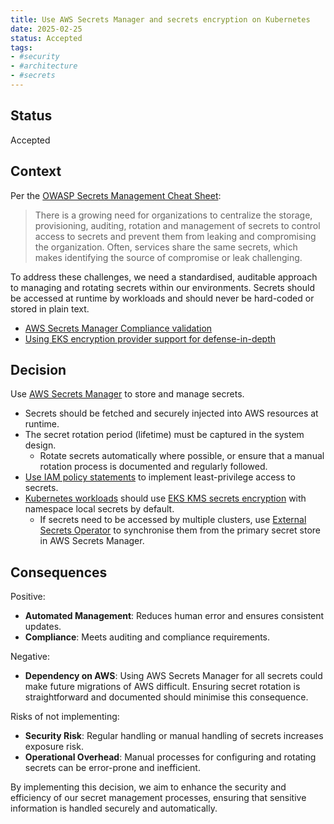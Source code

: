```yaml
---
title: Use AWS Secrets Manager and secrets encryption on Kubernetes
date: 2025-02-25
status: Accepted
tags:
- #security
- #architecture
- #secrets
---
```


## Status

Accepted

## Context
Per the [OWASP Secrets Management Cheat Sheet](https://cheatsheetseries.owasp.org/cheatsheets/Secrets_Management_Cheat_Sheet.html):

> There is a growing need for organizations to centralize the storage, provisioning, auditing, rotation and management of secrets to control access to secrets and prevent them from leaking and compromising the organization. Often, services share the same secrets, which makes identifying the source of compromise or leak challenging.

To address these challenges, we need a standardised, auditable approach to managing and rotating secrets within our environments. Secrets should be accessed at runtime by workloads and should never be hard-coded or stored in plain text.

- [AWS Secrets Manager Compliance validation](https://docs.aws.amazon.com/secretsmanager/latest/userguide/secretsmanager-compliance.html)
- [Using EKS encryption provider support for defense-in-depth](https://aws.amazon.com/blogs/containers/using-eks-encryption-provider-support-for-defense-in-depth/)

## Decision

Use [AWS Secrets Manager](https://docs.aws.amazon.com/secretsmanager/latest/userguide/intro.html) to store and manage secrets. 

- Secrets should be fetched and securely injected into AWS resources at runtime.
- The secret rotation period (lifetime) must be captured in the system design.
  - Rotate secrets automatically where possible, or ensure that a manual rotation process is documented and regularly followed. 
- [Use IAM policy statements](https://docs.aws.amazon.com/secretsmanager/latest/userguide/best-practices.html#w21aab9c19) to implement least-privilege access to secrets. 
- [Kubernetes workloads](../operations/002-workloads.md) should use [EKS KMS secrets encryption](https://docs.aws.amazon.com/eks/latest/userguide/enable-kms.html) with namespace local secrets by default.
  - If secrets need to be accessed by multiple clusters, use [External Secrets Operator](https://external-secrets.io/latest/) to synchronise them from the primary secret store in AWS Secrets Manager.

## Consequences

Positive:

- **Automated Management**: Reduces human error and ensures consistent updates.
- **Compliance**: Meets auditing and compliance requirements.

Negative:

- **Dependency on AWS**: Using AWS Secrets Manager for all secrets could make future migrations of AWS difficult. Ensuring secret rotation is straightforward and documented should minimise this consequence.

Risks of not implementing:

- **Security Risk**: Regular handling or manual handling of secrets increases exposure risk.
- **Operational Overhead**: Manual processes for configuring and rotating secrets can be error-prone and inefficient.

By implementing this decision, we aim to enhance the security and efficiency of our secret management processes, ensuring that sensitive information is handled securely and automatically.